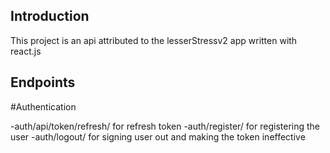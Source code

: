 ## Introduction
This project is an api attributed to the lesserStressv2 app written with react.js

## Endpoints

#Authentication

-auth/api/token/refresh/ for refresh token
-auth/register/ for registering the user
-auth/logout/ for signing user out and making the token ineffective
